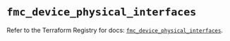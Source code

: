 # `fmc_device_physical_interfaces`

Refer to the Terraform Registry for docs: [`fmc_device_physical_interfaces`](https://registry.terraform.io/providers/ciscodevnet/fmc/1.5.2/docs/resources/device_physical_interfaces).
